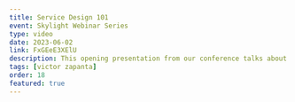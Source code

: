 ```yaml
---
title: Service Design 101
event: Skylight Webinar Series
type: video
date: 2023-06-02
link: FxGEeE3XElU
description: This opening presentation from our conference talks about what service design is, what problems it solves, how to know when you need it, and a framework for putting it into practice.
tags: [victor zapanta]
order: 18
featured: true
---
```


